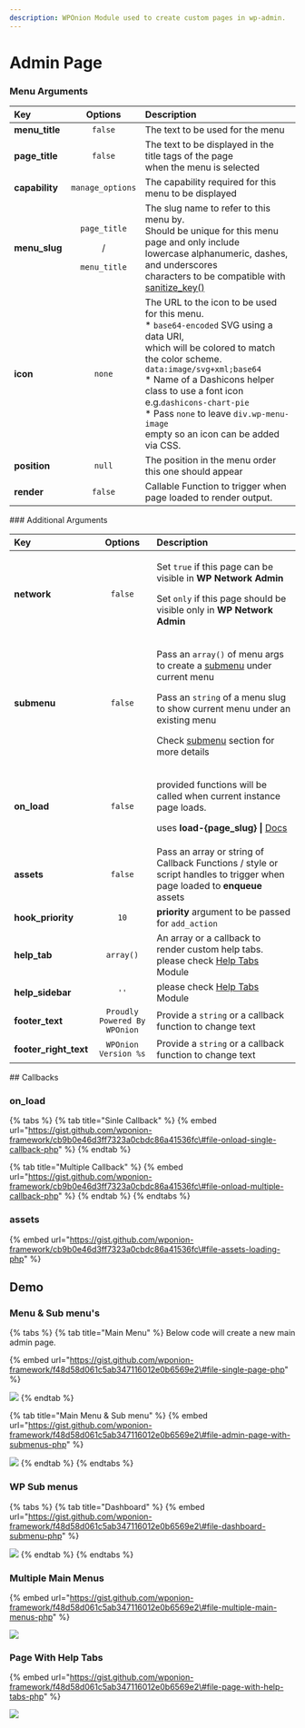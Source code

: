 ```yaml
---
description: WPOnion Module used to create custom pages in wp-admin.
---
```


# Admin Page

### Menu Arguments

<table>
  <thead>
    <tr>
      <th style="text-align:left">Key</th>
      <th style="text-align:center">Options</th>
      <th style="text-align:left">Description</th>
    </tr>
  </thead>
  <tbody>
    <tr>
      <td style="text-align:left"><b>menu_title</b>
      </td>
      <td style="text-align:center"><code>false</code>
      </td>
      <td style="text-align:left">The text to be used for the menu</td>
    </tr>
    <tr>
      <td style="text-align:left"><b>page_title</b>
      </td>
      <td style="text-align:center"><code>false</code>
      </td>
      <td style="text-align:left">The text to be displayed in the title tags of the page
        <br />when the menu is selected</td>
    </tr>
    <tr>
      <td style="text-align:left"><b>capability</b>
      </td>
      <td style="text-align:center"><code>manage_options</code>
      </td>
      <td style="text-align:left">The capability required for this menu to be displayed</td>
    </tr>
    <tr>
      <td style="text-align:left"><b>menu_slug</b>
      </td>
      <td style="text-align:center">
        <p><code>page_title</code>
        </p>
        <p>/</p>
        <p><code>menu_title</code>
        </p>
      </td>
      <td style="text-align:left">The slug name to refer to this menu by.
        <br />Should be unique for this menu page and only include
        <br />lowercase alphanumeric, dashes, and underscores
        <br />characters to be compatible with <a href="https://developer.wordpress.org/reference/functions/sanitize_key/">sanitize_key()</a>
      </td>
    </tr>
    <tr>
      <td style="text-align:left"><b>icon</b>
      </td>
      <td style="text-align:center"><code>none</code>
      </td>
      <td style="text-align:left">The URL to the icon to be used for this menu.
        <br />* <code>base64-encoded</code> SVG using a data URI,
        <br />which will be colored to match the color scheme. <code>data:image/svg+xml;base64</code>
        <br
        />* Name of a Dashicons helper class to use a font icon
        <br />e.g.<code>dashicons-chart-pie</code>
        <br />* Pass <code>none</code> to leave <code>div.wp-menu-image</code>
        <br />empty so an icon can be added via CSS.</td>
    </tr>
    <tr>
      <td style="text-align:left"><b>position</b>
      </td>
      <td style="text-align:center"><code>null</code>
      </td>
      <td style="text-align:left">The position in the menu order this one should appear</td>
    </tr>
    <tr>
      <td style="text-align:left"><b>render</b>
      </td>
      <td style="text-align:center"><code>false</code>
      </td>
      <td style="text-align:left">Callable Function to trigger when page loaded to render output.</td>
    </tr>
  </tbody>
</table>### Additional Arguments

<table>
  <thead>
    <tr>
      <th style="text-align:left">Key</th>
      <th style="text-align:center">Options</th>
      <th style="text-align:left">Description</th>
    </tr>
  </thead>
  <tbody>
    <tr>
      <td style="text-align:left"><b>network</b>
      </td>
      <td style="text-align:center"><code>false</code>
      </td>
      <td style="text-align:left">
        <p>Set <code>true</code> if this page can be visible in <b>WP Network Admin</b>
        </p>
        <p>Set <code>only</code> if this page should be visible only in <b>WP Network Admin</b>
        </p>
      </td>
    </tr>
    <tr>
      <td style="text-align:left"><b>submenu</b>
      </td>
      <td style="text-align:center"><code>false</code>
      </td>
      <td style="text-align:left">
        <p>Pass an <code>array()</code> of menu args to create a <a href="admin-page.md#subemenu-options">submenu</a> under
          current menu</p>
        <p>Pass an <code>string</code> of a menu slug to show current menu under an
          existing menu</p>
        <p>Check <a href="admin-page.md#subemenu-options">submenu</a> section for more
          details</p>
      </td>
    </tr>
    <tr>
      <td style="text-align:left"><b>on_load</b>
      </td>
      <td style="text-align:center"><code>false</code>
      </td>
      <td style="text-align:left">
        <p>provided functions will be called when current instance page loads.</p>
        <p>uses <b>load-{page_slug} | </b><a href="https://codex.wordpress.org/Plugin_API/Action_Reference/load-(page)">Docs</a>
        </p>
      </td>
    </tr>
    <tr>
      <td style="text-align:left"><b>assets</b>
      </td>
      <td style="text-align:center"><code>false</code>
      </td>
      <td style="text-align:left">Pass an array or string of Callback Functions / style or script handles
        to trigger when page loaded to <b>enqueue</b> assets</td>
    </tr>
    <tr>
      <td style="text-align:left"><b>hook_priority</b>
      </td>
      <td style="text-align:center"><code>10</code>
      </td>
      <td style="text-align:left"><b>priority</b> argument to be passed for<b> </b><code>add_action</code>
      </td>
    </tr>
    <tr>
      <td style="text-align:left"><b>help_tab</b>
      </td>
      <td style="text-align:center"><code>array()</code>
      </td>
      <td style="text-align:left">An array or a callback to render custom help tabs.
        <br />please check <a href="help-tabs.md">Help Tabs</a> Module</td>
    </tr>
    <tr>
      <td style="text-align:left"><b>help_sidebar</b>
      </td>
      <td style="text-align:center"><code>&apos;&apos;</code>
      </td>
      <td style="text-align:left">please check <a href="help-tabs.md">Help Tab</a><a href="help-tabs.md">s</a> Module</td>
    </tr>
    <tr>
      <td style="text-align:left"><b>footer_text</b>
      </td>
      <td style="text-align:center"><code>Proudly Powered By WPOnion</code>
      </td>
      <td style="text-align:left">Provide a <code>string</code> or a callback function to change text</td>
    </tr>
    <tr>
      <td style="text-align:left"><b>footer_right_text</b>
      </td>
      <td style="text-align:center"><code>WPOnion Version %s</code>
      </td>
      <td style="text-align:left">Provide a <code>string</code> or a callback function to change text</td>
    </tr>
  </tbody>
</table>## Callbacks

### on\_load

{% tabs %}
{% tab title="Sinle Callback" %}
{% embed url="https://gist.github.com/wponion-framework/cb9b0e46d3ff7323a0cbdc86a41536fc\#file-onload-single-callback-php" %}
{% endtab %}

{% tab title="Multiple Callback" %}
{% embed url="https://gist.github.com/wponion-framework/cb9b0e46d3ff7323a0cbdc86a41536fc\#file-onload-multiple-callback-php" %}
{% endtab %}
{% endtabs %}

### assets

{% embed url="https://gist.github.com/wponion-framework/cb9b0e46d3ff7323a0cbdc86a41536fc\#file-assets-loading-php" %}



## Demo

### Menu & Sub menu's

{% tabs %}
{% tab title="Main Menu" %}
Below code will create a new main admin page.

{% embed url="https://gist.github.com/wponion-framework/f48d58d061c5ab347116012e0b6569e2\#file-single-page-php" %}

![](../../.gitbook/assets/1541383988-162.jpg)
{% endtab %}

{% tab title="Main Menu & Sub menu" %}
{% embed url="https://gist.github.com/wponion-framework/f48d58d061c5ab347116012e0b6569e2\#file-admin-page-with-submenus-php" %}

![](../../.gitbook/assets/1541468326-122.gif)
{% endtab %}
{% endtabs %}

### WP Sub menus

{% tabs %}
{% tab title="Dashboard" %}
{% embed url="https://gist.github.com/wponion-framework/f48d58d061c5ab347116012e0b6569e2\#file-dashboard-submenu-php" %}

![](../../.gitbook/assets/1541384688-137.jpg)
{% endtab %}
{% endtabs %}

### Multiple Main Menus

{% embed url="https://gist.github.com/wponion-framework/f48d58d061c5ab347116012e0b6569e2\#file-multiple-main-menus-php" %}

![](../../.gitbook/assets/1541466937-141.jpg)

### Page With Help Tabs

{% embed url="https://gist.github.com/wponion-framework/f48d58d061c5ab347116012e0b6569e2\#file-page-with-help-tabs-php" %}

![](../../.gitbook/assets/1541572289-175.gif)



